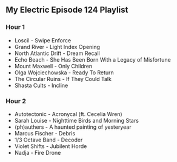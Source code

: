 ## My Electric Episode 124 Playlist

### Hour 1
* Loscil - Swipe Enforce
* Grand River - Light Index Opening
* North Atlantic Drift - Dream Recall
* Echo Beach - She Has Been Born With a Legacy of Misfortune
* Mount Maxwell - Only Children
* Olga Wojciechowska - Ready To Return
* The Circular Ruins - If They Could Talk
* Shasta Cults - Incline

### Hour 2
* Autotectonic - Acronycal (ft. Cecelia Wren)
* Sarah Louise - Nighttime Birds and Morning Stars
* (ph)authers - A haunted painting of yesteryear
* Marcus Fischer - Debris
* 1/3 Octave Band - Decoder
* Violet Shifts - Jubilent Horde
* Nadja - Fire Drone
